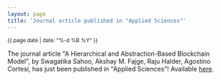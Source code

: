 ```yaml
---
layout: page
title: 'Journal article published in "Applied Sciences"'
---
```


<small>{{ page.date | date: "%-d %B %Y" }}</small>

The journal article "A Hierarchical and Abstraction-Based Blockchain Model", by Swagatika Sahoo, Akshay M. Fajge, Raju Halder, Agostino Cortesi, has just been published in "Applied Sciences"! Available [here](https://doi.org/10.3390/app9112343).
